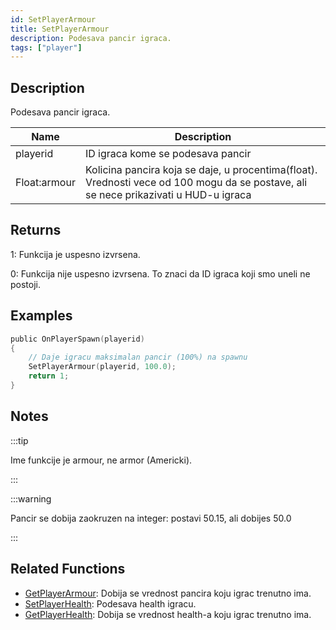 ```yaml
---
id: SetPlayerArmour
title: SetPlayerArmour
description: Podesava pancir igraca.
tags: ["player"]
---
```


## Description

Podesava pancir igraca.

| Name         | Description                                                                                                                          |
| ------------ | ------------------------------------------------------------------------------------------------------------------------------------ |
| playerid     | ID igraca kome se podesava pancir                                                                                                    |
| Float:armour | Kolicina pancira koja se daje, u procentima(float). Vrednosti vece od 100 mogu da se postave, ali se nece prikazivati u HUD-u igraca |

## Returns

1: Funkcija je uspesno izvrsena.

0: Funkcija nije uspesno izvrsena. To znaci da ID igraca koji smo uneli ne postoji.

## Examples

```c
public OnPlayerSpawn(playerid)
{
    // Daje igracu maksimalan pancir (100%) na spawnu
    SetPlayerArmour(playerid, 100.0);
    return 1;
}
```

## Notes

:::tip

Ime funkcije je armour, ne armor (Americki).

:::

:::warning

Pancir se dobija zaokruzen na integer: postavi 50.15, ali dobijes 50.0

:::

## Related Functions

- [GetPlayerArmour](GetPlayerArmour.md): Dobija se vrednost pancira koju igrac trenutno ima.
- [SetPlayerHealth](SetPlayerHealth.md): Podesava health igracu.
- [GetPlayerHealth](GetPlayerHealth.md): Dobija se vrednost health-a koju igrac trenutno ima.
